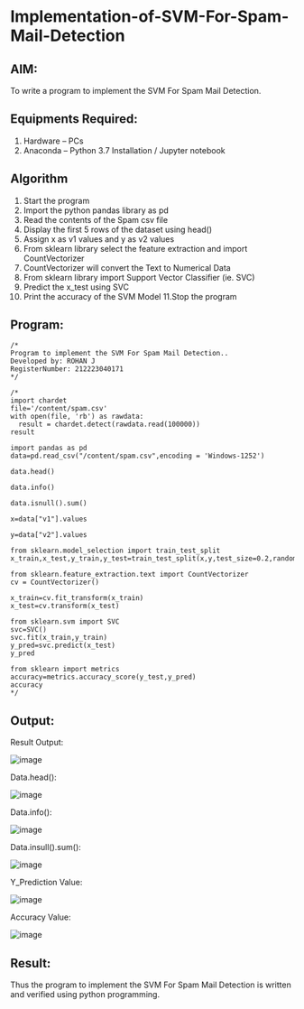 # Implementation-of-SVM-For-Spam-Mail-Detection

## AIM:
To write a program to implement the SVM For Spam Mail Detection.

## Equipments Required:
1. Hardware – PCs
2. Anaconda – Python 3.7 Installation / Jupyter notebook

## Algorithm
1. Start the program
2. Import the python pandas library as pd
3. Read the contents of the Spam csv file
4. Display the first 5 rows of the dataset using head()
5. Assign x as v1 values and y as v2 values
6. From sklearn library select the feature extraction and import CountVectorizer
7. CountVectorizer will convert the Text to Numerical Data
8. From sklearn library import Support Vector Classifier (ie. SVC)
9. Predict the x_test using SVC
10. Print the accuracy of the SVM Model 11.Stop the program
## Program:
```
/*
Program to implement the SVM For Spam Mail Detection..
Developed by: ROHAN J
RegisterNumber: 212223040171
*/
```
```
/*
import chardet
file='/content/spam.csv'
with open(file, 'rb') as rawdata:
  result = chardet.detect(rawdata.read(100000))
result

import pandas as pd
data=pd.read_csv("/content/spam.csv",encoding = 'Windows-1252')

data.head()

data.info()

data.isnull().sum()

x=data["v1"].values

y=data["v2"].values

from sklearn.model_selection import train_test_split
x_train,x_test,y_train,y_test=train_test_split(x,y,test_size=0.2,random_state=0)

from sklearn.feature_extraction.text import CountVectorizer
cv = CountVectorizer()

x_train=cv.fit_transform(x_train)
x_test=cv.transform(x_test)

from sklearn.svm import SVC
svc=SVC()
svc.fit(x_train,y_train)
y_pred=svc.predict(x_test)
y_pred

from sklearn import metrics
accuracy=metrics.accuracy_score(y_test,y_pred)
accuracy
*/
```
## Output:

 Result Output:

![image](https://github.com/user-attachments/assets/9977fa47-6a15-4679-9f92-8b9085fe0e86)


Data.head():

![image](https://github.com/user-attachments/assets/53c45b1e-038e-4250-a192-5664bc72221d)


Data.info():

![image](https://github.com/user-attachments/assets/48f86c56-1bcf-4876-86af-bb4a29681d2e)


Data.insull().sum():

![image](https://github.com/user-attachments/assets/0cf83fb6-6e89-4106-b354-3a986adef9e8)

Y_Prediction Value:

![image](https://github.com/user-attachments/assets/9aad1b17-15d6-4c4e-a265-ae795eb8b5c1)

Accuracy Value:

![image](https://github.com/user-attachments/assets/e31541b4-a4ba-4764-84b2-42cecd03eb64)

## Result:
Thus the program to implement the SVM For Spam Mail Detection is written and verified using python programming.

